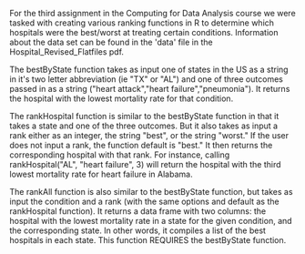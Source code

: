 For the third assignment in the Computing for Data Analysis course we were tasked with creating various ranking functions in R to determine which hospitals were the best/worst at treating certain conditions. Information about the data set can be found in the 'data' file in the Hospital_Revised_Flatfiles pdf. 

The bestByState function takes as input one of states in the US as a string in it's two letter abbreviation (ie "TX" or "AL") and one of three outcomes passed in as a string ("heart attack","heart failure","pneumonia"). It returns the hospital with the lowest mortality rate for that condition. 

The rankHospital function is similar to the bestByState function in that it takes a state and one of the three outcomes. But it also takes as input a rank either as an integer, the string "best", or the string "worst." If the user does not input a rank, the function default is "best." It then returns the corresponding hospital with that rank. For instance, calling rankHospital("AL", "heart failure", 3) will return the hospital with the third lowest mortality rate for heart failure in Alabama. 

The rankAll function is also similar to the bestByState function, but takes as input the condition and a rank (with the same options and default as the rankHospital function). It returns a data frame with two columns: the hospital with the lowest mortality rate in a state for the given condition, and the corresponding state. In other words, it compiles a list of the best hospitals in each state. This function REQUIRES the bestByState function. 